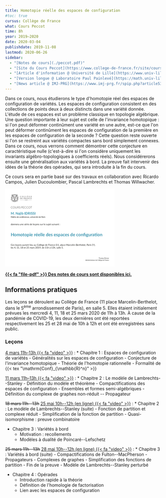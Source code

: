 ```yaml
---
title: Homotopie réelle des espaces de configuration
#toc: true
cursus: Collège de France
what: Cours Peccot
time: 8h
year: 2019–2020
date: 2020-03-04
publishdate: 2019-11-08
lastmod: 2020-06-26
sidebar:
  - "[Notes de cours](./peccot.pdf)"
  - "[Site du Cours Peccot](https://www.college-de-france.fr/site/cours-peccot/guestlecturer-2019-2020__1.htm)"
  - "[Article d'information @ Université de Lille](https://www.univ-lille.fr/fileadmin/user_upload/illustrations/contenus/recherche/2017/ActULille_Recherche/News_52_Cours_Peccot_de_Najib_Idrissi_-_article.pdf)"
  - "[Version longue @ Laboratoire Paul Painlevé](https://math.univ-lille1.fr/d7/node/10461)"
  - "[News article @ IMJ-PRG](https://www.imj-prg.fr/spip.php?article538)"
---
```


Dans ce cours, nous étudierons le type d'homotopie réel des espaces de configuration de variétés.
Les espaces de configuration consistent en des collections de points deux à deux distincts dans une variété donnée.
L'étude de ces espaces est un problème classique en topologie algébrique.
Une question importante à leur sujet est celle de l'invariance homotopique : si l'on peut déformer continûment une variété en une autre, est-ce que l'on peut déformer continûment les espaces de configuration de la première en les espaces de configuration de la seconde ?
Cette question reste ouverte si l'on se restreint aux variétés compactes sans bord simplement connexes.
Dans ce cours, nous verrons comment démontrer cette conjecture en caractéristique nulle (c'est-à-dire si l'on considère uniquement les invariants algébro-topologiques à coefficients réels).
Nous considérerons ensuite une généralisation aux variétés à bord.
La preuve fait intervenir des idées de la théorie des opérades, qui sera introduite à la fin du cours.

Ce cours sera en partie basé sur des travaux en collaboration avec Ricardo Campos, Julien Ducoulombier, Pascal Lambrechts et Thomas Willwacher.

<div class="float-md-right p-2"><a href="affiche_peccot.pdf"><img src="affiche_peccot.png" alt="Affiche du cours" class="img-thumbnail"></a></div>

<p class="lead"><a href="peccot.pdf"><b>{{< fa "file-pdf" >}} Des notes de cours sont disponibles ici.</b></a></p>

## Informations pratiques

Les leçons se déroulent au Collège de France (11 place Marcelin-Berthelot, dans le 5<sup>ème</sup> arrondissement de Paris), en salle 5.
Elles étaient initialement prévues les mercredi 4, 11, 18 et 25 mars 2020 de 11h à 13h.
À cause de la pandémie de COVID-19, les deux dernières ont été reportées respectivement les 25 et 28 mai de 10h à 12h et ont été enregistrées sans public.

### Leçons

[4 mars 11h–13h {{< fa "video" >}}](https://www.college-de-france.fr/site/cours-peccot/guestlecturer-2020-03-04-11h00.htm)
: * Chapitre 1 : Espaces de configuration de variétés
     - Généralités sur les espaces de configuration
     - Conjecture de l'invariance homotopique
     - Théorie de l'homotopie rationnelle
     - Formalité de {{< tex "\mathrm{Conf}_{\mathbb{R}^n}" >}}

[11 mars 11h–13h {{< fa "video" >}}](https://www.college-de-france.fr/site/cours-peccot/guestlecturer-2020-03-11-11h00.htm)
: * Chapitre 2 : Le modèle de Lambrechts--Stanley
     - Définition du modèle et théorème
     - Compactifications des espaces de configuration
     - Ensembles et formes semi-algébriques
     - Définition du complexe de graphes non-réduit -- Propagateur

<del>18 mars 11h--13h</del> 
[25 mai 10h--12h (en ligne) {{< fa "video" >}}](https://www.youtube.com/watch?v=7DO4hQrKCbg)
: * Chapitre 2 : Le modèle de Lambrechts--Stanley (suite)
     - Fonction de partition et complexe réduit
     - Simplification de la fonction de partition
     - Quasi-isomorphisme : preuve combinatoire
  * Chapitre 3 : Variétés à bord
     - Motivation : recollements
     - Modèles à dualité de Poincaré--Lefschetz

<del>25 mars 11h--13h</del> 
[28 mai 10h--12h (en ligne) {{< fa "video" >}}](https://www.youtube.com/watch?v=7jnHi6ICdwE)
: * Chapitre 3 : Variétés à bord (suite)
     - Compactifications de Fulton--MacPherson
     - Propagateurs
     - Complexes de graphes
     - Simplification des fonctions de partition
     - Fin de la preuve
     - Modèle de Lambrechts--Stanley perturbé
  * Chapitre 4 : Opérades
     - Introduction rapide à la théorie
     - Définition de l'homologie de factorisation
     - Lien avec les espaces de configuration
